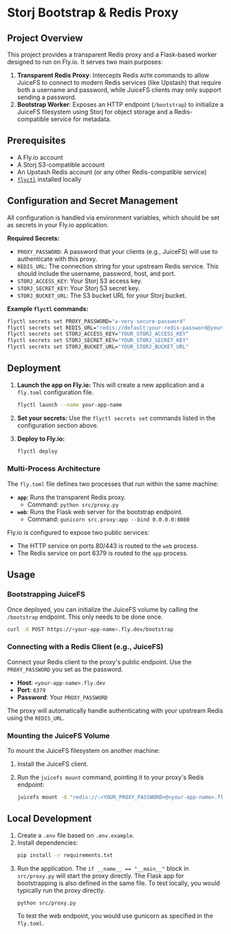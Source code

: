 # Storj Bootstrap & Redis Proxy

## Project Overview

This project provides a transparent Redis proxy and a Flask-based worker designed to run on Fly.io. It serves two main purposes:

1.  **Transparent Redis Proxy**: Intercepts Redis `AUTH` commands to allow JuiceFS to connect to modern Redis services (like Upstash) that require both a username and password, while JuiceFS clients may only support sending a password.
2.  **Bootstrap Worker**: Exposes an HTTP endpoint (`/bootstrap`) to initialize a JuiceFS filesystem using Storj for object storage and a Redis-compatible service for metadata.

## Prerequisites

- A Fly.io account
- A Storj S3-compatible account
- An Upstash Redis account (or any other Redis-compatible service)
- [`flyctl`](https://fly.io/docs/hands-on/install-flyctl/) installed locally

## Configuration and Secret Management

All configuration is handled via environment variables, which should be set as secrets in your Fly.io application.

**Required Secrets:**

- `PROXY_PASSWORD`: A password that your clients (e.g., JuiceFS) will use to authenticate with this proxy.
- `REDIS_URL`: The connection string for your upstream Redis service. This should include the username, password, host, and port.
- `STORJ_ACCESS_KEY`: Your Storj S3 access key.
- `STORJ_SECRET_KEY`: Your Storj S3 secret key.
- `STORJ_BUCKET_URL`: The S3 bucket URL for your Storj bucket.

**Example `flyctl` commands:**

```bash
flyctl secrets set PROXY_PASSWORD="a-very-secure-password"
flyctl secrets set REDIS_URL="redis://default:your-redis-password@your-redis-host:port"
flyctl secrets set STORJ_ACCESS_KEY="YOUR_STORJ_ACCESS_KEY"
flyctl secrets set STORJ_SECRET_KEY="YOUR_STORJ_SECRET_KEY"
flyctl secrets set STORJ_BUCKET_URL="YOUR_STORJ_BUCKET_URL"
```

## Deployment

1.  **Launch the app on Fly.io:**
    This will create a new application and a `fly.toml` configuration file.
    ```bash
    flyctl launch --name your-app-name
    ```

2.  **Set your secrets:**
    Use the `flyctl secrets set` commands listed in the configuration section above.

3.  **Deploy to Fly.io:**
    ```bash
    flyctl deploy
    ```

### Multi-Process Architecture

The `fly.toml` file defines two processes that run within the same machine:

-   **`app`**: Runs the transparent Redis proxy.
    -   Command: `python src/proxy.py`
-   **`web`**: Runs the Flask web server for the bootstrap endpoint.
    -   Command: `gunicorn src.proxy:app --bind 0.0.0.0:8080`

Fly.io is configured to expose two public services:
- The HTTP service on ports 80/443 is routed to the `web` process.
- The Redis service on port 6379 is routed to the `app` process.

## Usage

### Bootstrapping JuiceFS

Once deployed, you can initialize the JuiceFS volume by calling the `/bootstrap` endpoint. This only needs to be done once.

```bash
curl -X POST https://<your-app-name>.fly.dev/bootstrap
```

### Connecting with a Redis Client (e.g., JuiceFS)

Connect your Redis client to the proxy's public endpoint. Use the `PROXY_PASSWORD` you set as the password.

-   **Host**: `<your-app-name>.fly.dev`
-   **Port**: `6379`
-   **Password**: Your `PROXY_PASSWORD`

The proxy will automatically handle authenticating with your upstream Redis using the `REDIS_URL`.

### Mounting the JuiceFS Volume

To mount the JuiceFS filesystem on another machine:

1.  Install the JuiceFS client.
2.  Run the `juicefs mount` command, pointing it to your proxy's Redis endpoint:

    ```bash
    juicefs mount -d "redis://:<YOUR_PROXY_PASSWORD>@<your-app-name>.fly.dev:6379/0" /path/to/mount/point
    ```

## Local Development

1.  Create a `.env` file based on `.env.example`.
2.  Install dependencies:
    ```bash
    pip install -r requirements.txt
    ```
3.  Run the application. The `if __name__ == "__main__"` block in `src/proxy.py` will start the proxy directly. The Flask app for bootstrapping is also defined in the same file. To test locally, you would typically run the proxy directly.
    ```bash
    python src/proxy.py
    ```
    To test the web endpoint, you would use gunicorn as specified in the `fly.toml`.